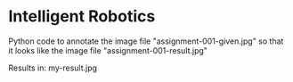 # Intelligent Robotics

Python code to annotate the image file "assignment-001-given.jpg" so that it looks like the image file "assignment-001-result.jpg"

Results in: my-result.jpg
